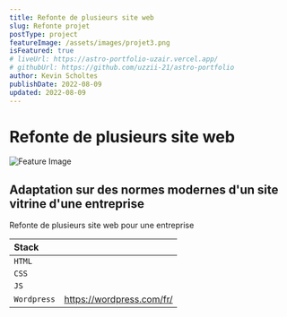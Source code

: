 ```yaml
---
title: Refonte de plusieurs site web
slug: Refonte projet
postType: project
featureImage: /assets/images/projet3.png
isFeatured: true
# liveUrl: https://astro-portfolio-uzair.vercel.app/
# githubUrl: https://github.com/uzzii-21/astro-portfolio
author: Kevin Scholtes
publishDate: 2022-08-09
updated: 2022-08-09
---
```


# Refonte de plusieurs site web

![Feature Image](/assets/images/projet3.png)


## Adaptation sur des normes modernes d'un site vitrine d'une entreprise

 Refonte de plusieurs site web pour une entreprise 

| Stack                  |                                                  |
| :--------------------- | :----------------------------------------------- |
| `HTML`          |                         |
| `CSS`          |       |
| `JS`        |                          |
| `Wordpress`        |        https://wordpress.com/fr/                  |